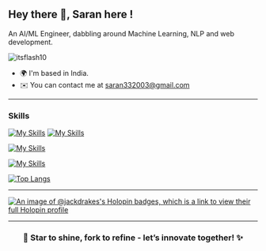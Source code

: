 ## Hey there 👋, Saran here !

An AI/ML Engineer, dabbling around Machine Learning, NLP and web development.


<p align="left"> <img src="https://komarev.com/ghpvc/?username=Jackdrakes&label=Profile%20views&color=0e75b6&style=flat" alt="itsflash10" /> </p>



* 🌍  I'm based in India.
* ✉️  You can contact me at [saran332003@gmail.com](mailto:saran332003@gmail.com)

---

### Skills
[![My Skills](https://skillicons.dev/icons?i=nextjs&theme=light)](https://skillicons.dev)
[![My Skills](https://skillicons.dev/icons?i=prisma,react,html,css,tailwind,ts&theme=dark)](https://skillicons.dev)

[![My Skills](https://skillicons.dev/icons?i=python,tensorflow,&theme=dark)](https://skillicons.dev)

[![My Skills](https://skillicons.dev/icons?i=git,github,ubuntu,&theme=dark)](https://skillicons.dev)


[![Top Langs](https://github-readme-stats.vercel.app/api/top-langs/?username=Jackdrakes&layout=compact&theme=github_dark&langs_count=8)]()


---


[![An image of @jackdrakes's Holopin badges, which is a link to view their full Holopin profile](https://holopin.me/jackdrakes)](https://holopin.io/@jackdrakes)

---

<div align='center'>
  <h3>🌟 Star to shine, fork to refine - let’s innovate together! ✨ </h3>
</div>

<!--
**Jackdrakes/Jackdrakes** is a ✨ _special_ ✨ repository because its `README.md` (this file) appears on your GitHub profile.

Here are some ideas to get you started:

- 🔭 I’m currently working on ...
- 🌱 I’m currently learning ...
- 👯 I’m looking to collaborate on ...
- 🤔 I’m looking for help with ...
- 💬 Ask me about ...
- 📫 How to reach me: ...
- 😄 Pronouns: ...
- ⚡ Fun fact: ...
-->
